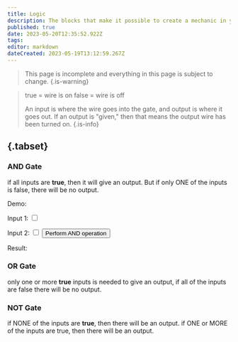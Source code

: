 ```yaml
---
title: Logic
description: The blocks that make it possible to create a mechanic in your world
published: true
date: 2023-05-20T12:35:52.922Z
tags: 
editor: markdown
dateCreated: 2023-05-19T13:12:59.267Z
---
```


> This page is incomplete and everything in this page is subject to change.
{.is-warning}

> true = wire is on
> false = wire is off
> 
> An input is where the wire goes into the gate, and output is where it goes out. If an output is "given," then that means the output wire has been turned on.
{.is-info}

## {.tabset}

### AND Gate
if all inputs are **true**, then it will give an output. But if only ONE of the inputs is false, there will be no output.

Demo:
<div class="input-container">
<label for="input1">Input 1:</label> <input type="checkbox" id="input1" class="input">
  
<label for="input2">Input 2:</label> <input type="checkbox" id="input2" class="input">
<button id="performButton" class="button">Perform AND operation</button>
<p id="result">Result:</p>
    </div>
 
### OR Gate
only one or more **true** inputs is needed to give an output, if all of the inputs are false there will be no output.

### NOT Gate
if NONE of the inputs are **true**, then there will be an output. if ONE or MORE of the inputs are true, then there will be an output.